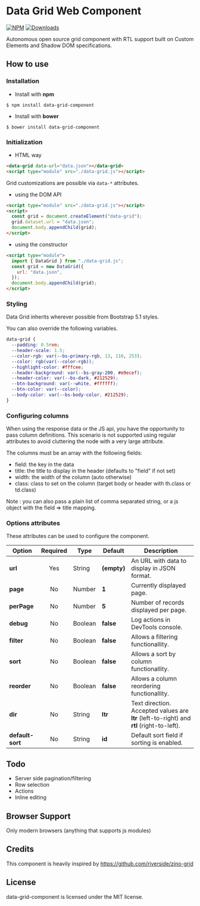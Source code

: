 # Data Grid Web Component

[![NPM](https://nodei.co/npm/data-grid-component.png?mini=true)](https://nodei.co/npm/data-grid-component/)
[![Downloads](https://img.shields.io/npm/dt/data-grid-component.svg)](https://www.npmjs.com/package/data-grid-component)

Autonomous open source grid component with RTL support built on Custom Elements and Shadow DOM specifications.

## How to use

### Installation

- Install with **npm**

```
$ npm install data-grid-component
```

- Install with **bower**

```
$ bower install data-grid-component
```

### Initialization

- HTML way

```html
<data-grid data-url="data.json"></data-grid>
<script type="module" src="./data-grid.js"></script>
```

Grid customizations are possible via `data-*` attributes.

- using the DOM API

```html
<script type="module" src="./data-grid.js"></script>
<script>
  const grid = document.createElement("data-grid");
  grid.dataset.url = "data.json";
  document.body.appendChild(grid);
</script>
```

- using the constructor

```html
<script type="module">
  import { DataGrid } from "./data-grid.js";
  const grid = new DataGrid({
    url: "data.json",
  });
  document.body.appendChild(grid);
</script>
```

### Styling

Data Grid inherits wherever possible from Bootstrap 5.1 styles.

You can also override the following variables.

```css
data-grid {
  --padding: 0.5rem;
  --header-scale: 1.5;
  --color-rgb: var(--bs-primary-rgb, 13, 110, 253);
  --color: rgb(var(--color-rgb));
  --highlight-color: #fffcee;
  --header-background: var(--bs-gray-200, #e9ecef);
  --header-color: var(--bs-dark, #212529);
  --btn-background: var(--white, #ffffff);
  --btn-color: var(--color);
  --body-color: var(--bs-body-color, #212529);
}
```

### Configuring columns

When using the response data or the JS api, you have the opportunity to pass column definitions. This scenario is not supported using
regular attributes to avoid cluttering the node with a very large attribute.

The columns must be an array with the following fields:
- field: the key in the data
- title: the title to display in the header (defaults to "field" if not set)
- width: the width of the column (auto otherwise)
- class: class to set on the column (target body or header with th.class or td.class)

Note : you can also pass a plain list of comma separated string, or a js object with the field => title mapping.

### Options attributes

These attributes can be used to configure the component.

| Option           | Required | Type    | Default     | Description                                                                              |
| ---------------- | :------: | ------- | ----------- | ---------------------------------------------------------------------------------------- |
| **url**          |   Yes    | String  | **(empty)** | An URL with data to display in JSON format.                                              |
| **page**         |    No    | Number  | **1**       | Currently displayed page.                                                                |
| **perPage**      |    No    | Number  | **5**       | Number of records displayed per page.                                                    |
| **debug**        |    No    | Boolean | **false**   | Log actions in DevTools console.                                                         |
| **filter**       |    No    | Boolean | **false**   | Allows a filtering functionallity.                                                       |
| **sort**         |    No    | Boolean | **false**   | Allows a sort by column functionallity.                                                  |
| **reorder**      |    No    | Boolean | **false**   | Allows a column reordering functionallity.                                               |
| **dir**          |    No    | String  | **ltr**     | Text direction. Accepted values are **ltr** (left-to-right) and **rtl** (right-to-left). |
| **default-sort** |    No    | String  | **id**      | Default sort field if sorting is enabled.                                                |

## Todo

- Server side pagination/filtering
- Row selection
- Actions
- Inline editing

## Browser Support

Only modern browsers (anything that supports js modules)

## Credits

This component is heavily inspired by https://github.com/riverside/zino-grid

## License

data-grid-component is licensed under the MIT license.
